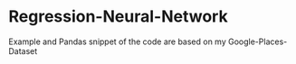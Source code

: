 # Regression-Neural-Network

Example and Pandas snippet of the code are based on my Google-Places-Dataset
